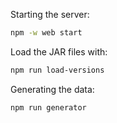 Starting the server:

```bash
npm -w web start
```

Load the JAR files with:

```bash
npm run load-versions
```

Generating the data:

```bash
npm run generator
```
